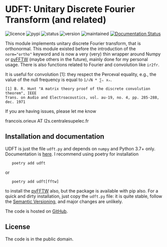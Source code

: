 # UDFT: Unitary Discrete Fourier Transform (and related)

![licence](https://img.shields.io/github/license/forieux/udft) ![pypi](https://img.shields.io/pypi/v/udft) ![status](https://img.shields.io/pypi/status/udft) ![version](https://img.shields.io/pypi/pyversions/udft) ![maintained](https://img.shields.io/maintenance/yes/2021) [![Documentation Status](https://readthedocs.org/projects/udft/badge/?version=latest)](https://udft.readthedocs.io/en/latest/?badge=latest)

This module implements unitary discrete Fourier transform, that is orthonormal.
This module existed before the introduction of the `norm="ortho"` keyword and is
now a very (very) thin wrapper around Numpy or
[pyFFTW](https://pypi.org/project/pyFFTW/) (maybe others in the future), mainly
done for my personal usage. There is also functions related to Fourier and
convolution like `ir2fr`.

It is useful for convolution [1]: they respect the Perceval equality, e.g., the
value of the null frequency is equal to `1/√N * ∑ₙ xₙ`.

```
[1] B. R. Hunt "A matrix theory proof of the discrete convolution theorem", IEEE
Trans. on Audio and Electroacoustics, vol. au-19, no. 4, pp. 285-288, dec. 1971
```

If you are having issues, please let me know

francois.orieux AT l2s.centralesupelec.fr

## Installation and documentation

UDFT is just the file `udft.py` and depends on `numpy` and Python 3.7+ only.
Documentation is [here](https://udft.readthedocs.io/en/stable/index.html). I
recommend using poetry for installation

```
   poetry add udft
```
or
```
   poetry add udft[fftw]
```
to install the [pyFFTW](https://pypi.org/project/pyFFTW/) also, but the package is available with pip also. For a quick and dirty installation, just copy the `udft.py` file: it is
quite stable, follow the [Semantic
Versioning](https://semver.org/spec/v2.0.0.html), and major changes are
unlikely.

The code is hosted on [GitHub](https://github.com/forieux/udft).

## License

The code is in the public domain.
